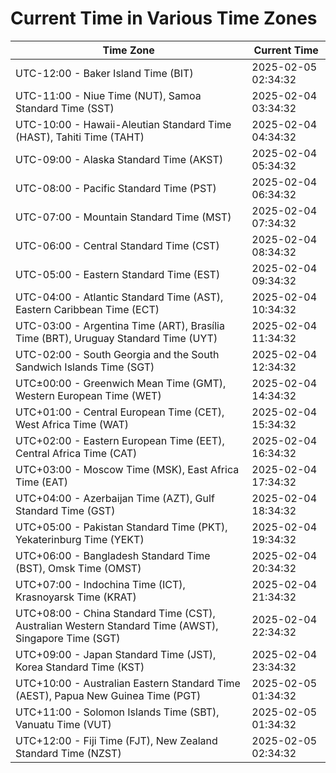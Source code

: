 # Current Time in Various Time Zones

| Time Zone | Current Time |
|-----------|--------------|
| UTC-12:00 - Baker Island Time (BIT) | 2025-02-05 02:34:32 |
| UTC-11:00 - Niue Time (NUT), Samoa Standard Time (SST) | 2025-02-04 03:34:32 |
| UTC-10:00 - Hawaii-Aleutian Standard Time (HAST), Tahiti Time (TAHT) | 2025-02-04 04:34:32 |
| UTC-09:00 - Alaska Standard Time (AKST) | 2025-02-04 05:34:32 |
| UTC-08:00 - Pacific Standard Time (PST) | 2025-02-04 06:34:32 |
| UTC-07:00 - Mountain Standard Time (MST) | 2025-02-04 07:34:32 |
| UTC-06:00 - Central Standard Time (CST) | 2025-02-04 08:34:32 |
| UTC-05:00 - Eastern Standard Time (EST) | 2025-02-04 09:34:32 |
| UTC-04:00 - Atlantic Standard Time (AST), Eastern Caribbean Time (ECT) | 2025-02-04 10:34:32 |
| UTC-03:00 - Argentina Time (ART), Brasília Time (BRT), Uruguay Standard Time (UYT) | 2025-02-04 11:34:32 |
| UTC-02:00 - South Georgia and the South Sandwich Islands Time (SGT) | 2025-02-04 12:34:32 |
| UTC±00:00 - Greenwich Mean Time (GMT), Western European Time (WET) | 2025-02-04 14:34:32 |
| UTC+01:00 - Central European Time (CET), West Africa Time (WAT) | 2025-02-04 15:34:32 |
| UTC+02:00 - Eastern European Time (EET), Central Africa Time (CAT) | 2025-02-04 16:34:32 |
| UTC+03:00 - Moscow Time (MSK), East Africa Time (EAT) | 2025-02-04 17:34:32 |
| UTC+04:00 - Azerbaijan Time (AZT), Gulf Standard Time (GST) | 2025-02-04 18:34:32 |
| UTC+05:00 - Pakistan Standard Time (PKT), Yekaterinburg Time (YEKT) | 2025-02-04 19:34:32 |
| UTC+06:00 - Bangladesh Standard Time (BST), Omsk Time (OMST) | 2025-02-04 20:34:32 |
| UTC+07:00 - Indochina Time (ICT), Krasnoyarsk Time (KRAT) | 2025-02-04 21:34:32 |
| UTC+08:00 - China Standard Time (CST), Australian Western Standard Time (AWST), Singapore Time (SGT) | 2025-02-04 22:34:32 |
| UTC+09:00 - Japan Standard Time (JST), Korea Standard Time (KST) | 2025-02-04 23:34:32 |
| UTC+10:00 - Australian Eastern Standard Time (AEST), Papua New Guinea Time (PGT) | 2025-02-05 01:34:32 |
| UTC+11:00 - Solomon Islands Time (SBT), Vanuatu Time (VUT) | 2025-02-05 01:34:32 |
| UTC+12:00 - Fiji Time (FJT), New Zealand Standard Time (NZST) | 2025-02-05 02:34:32 |
